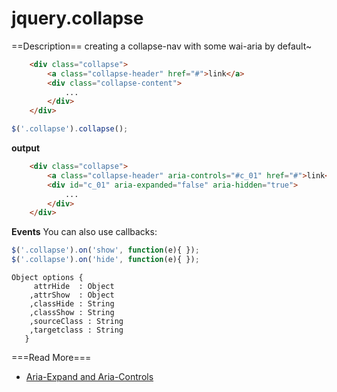 jquery.collapse
===============

==Description==
creating a collapse-nav with some wai-aria by default~

```html  	
	<div class="collapse">
		<a class="collapse-header" href="#">link</a>
		<div class="collapse-content">
			...
		</div>
	</div>
``` 

```js
$('.collapse').collapse();
```  	
  
  	
__output__
```html
  	<div class="collapse">
		<a class="collapse-header" aria-controls="#c_01" href="#">link</a>
		<div id="c_01" aria-expanded="false" aria-hidden="true">
			...
		</div>
	</div>
```

__Events__
You can also use callbacks:

```js
$('.collapse').on('show', function(e){ });
$('.collapse').on('hide', function(e){ });
``` 

``` 
Object options {
  	 attrHide  : Object
	,attrShow  : Object
	,classHide : String
	,classShow : String
	,sourceClass : String
	,targetclass : String
   }
```

===Read More===
* [Aria-Expand and Aria-Controls](http://www.marcozehe.de/2010/02/10/easy-aria-tip-5-aria-expanded-and-aria-controls/)
